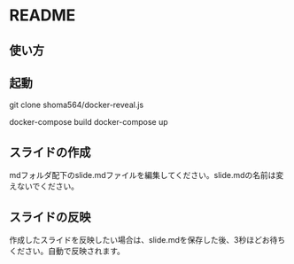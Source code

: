 # README

## 使い方
## 起動
git clone shoma564/docker-reveal.js

docker-compose build
docker-compose up

## スライドの作成
mdフォルダ配下のslide.mdファイルを編集してください。slide.mdの名前は変えないでください。

## スライドの反映
作成したスライドを反映したい場合は、slide.mdを保存した後、3秒ほどお待ちください。自動で反映されます。


